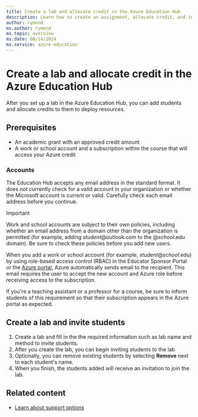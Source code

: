 ```yaml
---
title: Create a lab and allocate credit in the Azure Education Hub
description: Learn how to create an assignment, allocate credit, and invite students to a course in the Azure Education Hub.
author: rymend
ms.author: rymend
ms.topic: overview
ms.date: 08/14/2024
ms.service: azure-education
---
```


# Create a lab and allocate credit in the Azure Education Hub

After you set up a lab in the Azure Education Hub, you can add students and allocate credits to them to deploy resources.

## Prerequisites

- An academic grant with an approved credit amount
- A work or school account and a subscription within the course that will access your Azure credit

### Accounts

The Education Hub accepts any email address in the standard format. It does *not* currently check for a valid account in your organization or whether the Microsoft account is current or valid. Carefully check each email address before you continue.

> [!IMPORTANT]
> Work and school accounts are subject to their own policies, including whether an email address from a domain other than the organization is permitted (for example, adding *student*@outlook.com to the @*school*.edu domain). Be sure to check these policies before you add new users.

When you add a work or school account (for example, *student*@*school*.edu) by using role-based access control (RBAC) in the Educator Sponsor Portal or the [Azure portal](https://portal.azure.com), Azure automatically sends email to the recipient. This email requires the user to accept the new account and Azure role before receiving access to the subscription.

If you're a teaching assistant or a professor for a course, be sure to inform students of this requirement so that their subscription appears in the Azure portal as expected.

## Create a lab and invite students

1. Create a lab and fill in the the required information such as lab name and method to invite students.
2. After you create the lab, you can begin inviting students to the lab
3. Optionally, you can remove existing students by selecting **Remove** next to each student's name.
4. When you finish, the students added will receive an invitation to join the lab.

## Related content

- [Learn about support options](educator-service-desk.md)
